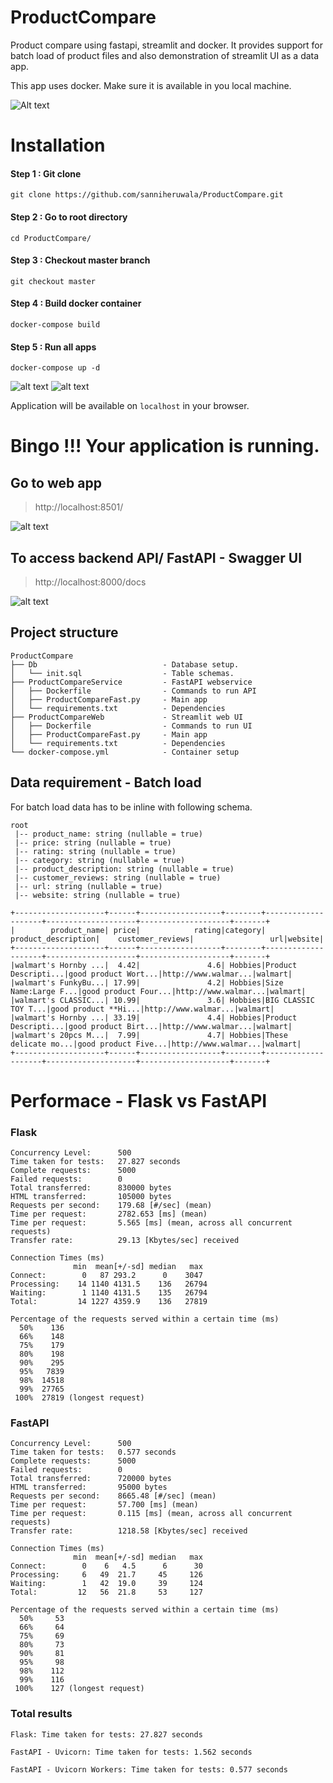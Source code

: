 # ProductCompare
Product compare using fastapi, streamlit and docker. It provides support for batch load of product files and also demonstration of streamlit UI as a data app.

This app uses docker. Make sure it is available in you local machine.

![Alt text](https://github.com/sanniheruwala/ProductCompare/blob/master/images/Demo.gif)


# Installation
#### Step 1 : Git clone
```
git clone https://github.com/sanniheruwala/ProductCompare.git
```
#### Step 2 : Go to root directory
```
cd ProductCompare/
```
#### Step 3 : Checkout master branch
```
git checkout master
```
#### Step 4 : Build docker container
```
docker-compose build
```
#### Step 5 : Run all apps
```
docker-compose up -d
```

![alt text](https://github.com/sanniheruwala/ProductCompare/blob/master/images/container.png)
![alt text](https://github.com/sanniheruwala/ProductCompare/blob/master/images/image.png)

Application will be available on `localhost` in your browser.

# Bingo !!! Your application is running.

## Go to web app
> http://localhost:8501/

![alt text](https://github.com/sanniheruwala/ProductCompare/blob/master/images/UI.png)

## To access backend API/ FastAPI - Swagger UI
> http://localhost:8000/docs

![alt text](https://github.com/sanniheruwala/ProductCompare/blob/master/images/Swagger.png)


## Project structure
```
ProductCompare
├── Db                            - Database setup.      
│   └── init.sql                  - Table schemas.     
├── ProductCompareService         - FastAPI webservice 
│   ├── Dockerfile                - Commands to run API
│   ├── ProductCompareFast.py     - Main app
│   └── requirements.txt          - Dependencies 
├── ProductCompareWeb             - Streamlit web UI
│   ├── Dockerfile                - Commands to run UI
│   ├── ProductCompareFast.py     - Main app
│   └── requirements.txt          - Dependencies               
└── docker-compose.yml            - Container setup        
```

## Data requirement - Batch load
For batch load data has to be inline with following schema.
```
root
 |-- product_name: string (nullable = true)
 |-- price: string (nullable = true)
 |-- rating: string (nullable = true)
 |-- category: string (nullable = true)
 |-- product_description: string (nullable = true)
 |-- customer_reviews: string (nullable = true)
 |-- url: string (nullable = true)
 |-- website: string (nullable = true)

+--------------------+------+------------------+--------+--------------------+--------------------+--------------------+-------+
|        product_name| price|            rating|category| product_description|    customer_reviews|                 url|website|
+--------------------+------+------------------+--------+--------------------+--------------------+--------------------+-------+
|walmart's Hornby ...|  4.42|               4.6| Hobbies|Product Descripti...|good product Wort...|http://www.walmar...|walmart|
|walmart's FunkyBu...| 17.99|               4.2| Hobbies|Size Name:Large F...|good product Four...|http://www.walmar...|walmart|
|walmart's CLASSIC...| 10.99|               3.6| Hobbies|BIG CLASSIC TOY T...|good product **Hi...|http://www.walmar...|walmart|
|walmart's Hornby ...| 33.19|               4.4| Hobbies|Product Descripti...|good product Birt...|http://www.walmar...|walmart|
|walmart's 20pcs M...|  7.99|               4.7| Hobbies|These delicate mo...|good product Five...|http://www.walmar...|walmart|
+--------------------+------+------------------+--------+--------------------+--------------------+--------------------+-------+
```
# Performace - Flask vs FastAPI

### Flask
```
Concurrency Level:      500
Time taken for tests:   27.827 seconds
Complete requests:      5000
Failed requests:        0
Total transferred:      830000 bytes
HTML transferred:       105000 bytes
Requests per second:    179.68 [#/sec] (mean)
Time per request:       2782.653 [ms] (mean)
Time per request:       5.565 [ms] (mean, across all concurrent requests)
Transfer rate:          29.13 [Kbytes/sec] received

Connection Times (ms)
              min  mean[+/-sd] median   max
Connect:        0   87 293.2      0    3047
Processing:    14 1140 4131.5    136   26794
Waiting:        1 1140 4131.5    135   26794
Total:         14 1227 4359.9    136   27819

Percentage of the requests served within a certain time (ms)
  50%    136
  66%    148
  75%    179
  80%    198
  90%    295
  95%   7839
  98%  14518
  99%  27765
 100%  27819 (longest request)
 ```

### FastAPI
```
Concurrency Level:      500
Time taken for tests:   0.577 seconds
Complete requests:      5000
Failed requests:        0
Total transferred:      720000 bytes
HTML transferred:       95000 bytes
Requests per second:    8665.48 [#/sec] (mean)
Time per request:       57.700 [ms] (mean)
Time per request:       0.115 [ms] (mean, across all concurrent requests)
Transfer rate:          1218.58 [Kbytes/sec] received

Connection Times (ms)
              min  mean[+/-sd] median   max
Connect:        0    6   4.5      6      30
Processing:     6   49  21.7     45     126
Waiting:        1   42  19.0     39     124
Total:         12   56  21.8     53     127

Percentage of the requests served within a certain time (ms)
  50%     53
  66%     64
  75%     69
  80%     73
  90%     81
  95%     98
  98%    112
  99%    116
 100%    127 (longest request)
```

### Total results
```
Flask: Time taken for tests: 27.827 seconds

FastAPI - Uvicorn: Time taken for tests: 1.562 seconds

FastAPI - Uvicorn Workers: Time taken for tests: 0.577 seconds
```



